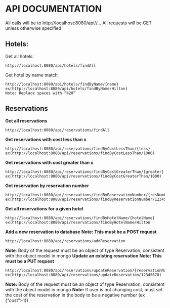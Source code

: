 # API DOCUMENTATION 
All calls will be to http://localhost:8080/api/<collection name>/…
All requests will be GET unless otherwise specified

## Hotels:
Get all hotels:
```
http://localhost:8080/api/hotels/findAll
```
Get hotel by name match
```
http://localhost:8080/api/hotels/findByName/{name}
ex(http://localhost:8080/api/hotels/findByName/Hilton)
Note: Replace spaces with “%20”
```

## Reservations
**Get all reservations**
```
http://localhost:8080/api/reservations/findAll
```
**Get reservations with cost less than x**
```
http://localhost:8080/api/reservations/findByCostLessThan/{less}
ex(http://localhost:8080/api/reservations/findByCostLessThan/1000)
```
**Get reservations with cost greater than x**
```
http://localhost:8080/api/reservations/findByCostGreaterThan/{greater}
ex(http://localhost:8080/api/reservations/findByCostGreaterThan/1000)
```
**Get reservation by reservation number**
```
http://localhost:8080/api/reservations/findByReservationNumber/{resNumber}
ex(http://localhost:8080/api/reservations/findByReservationNumber/12345678)
```
**Get all reservations for a given hotel**
```
http://localhost:8080/api/reservations/findByHotelName/{hotelName}
ex(http://localhost:8080/api/reservations/findByHotelName/Hilton
```
**Add a new reservation to database**  **Note: This must be a POST request**
```
http://localhost:8080/api/reservations/addReservation
```
**Note**: Body of the request must be an object of type Reservation, consistent with the object model in mongo
**Update an existing reservation Note: This must be a PUT request**
```
http://localhost:8080/api/reservations/updateReservation/{reservationNumber}
ex(http://localhost:8080/api/reservations/updateReservation/12345678)
```
**Note:** Body of the request must be an object of type Reservation, consistent with the object model in mongo
**Note:** If user is not changing cost, must set the cost of the reservation in the body to be a negative number (ex {“cost”:-1})
